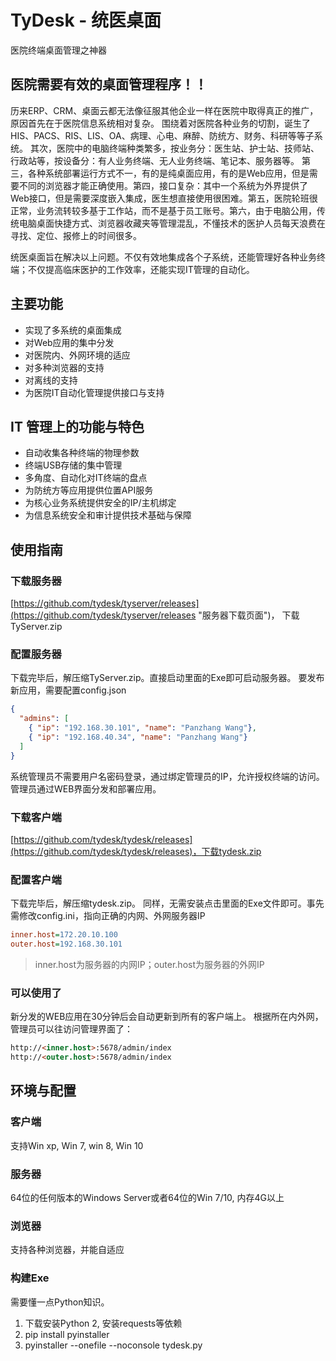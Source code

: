 # TyDesk - 统医桌面
医院终端桌面管理之神器

## 医院需要有效的桌面管理程序！！
历来ERP、CRM、桌面云都无法像征服其他企业一样在医院中取得真正的推广，原因首先在于医院信息系统相对复杂。 围绕着对医院各种业务的切割，诞生了HIS、PACS、RIS、LIS、OA、病理、心电、麻醉、防统方、财务、科研等等子系统。 其次，医院中的电脑终端种类繁多，按业务分：医生站、护士站、技师站、行政站等，按设备分：有人业务终端、无人业务终端、笔记本、服务器等。 第三，各种系统部署运行方式不一，有的是纯桌面应用，有的是Web应用，但是需要不同的浏览器才能正确使用。第四，接口复杂：其中一个系统为外界提供了Web接口，但是需要深度嵌入集成，医生想直接使用很困难。第五，医院轮班很正常，业务流转较多基于工作站，而不是基于员工账号。第六，由于电脑公用，传统电脑桌面快捷方式、浏览器收藏夹等管理混乱，不懂技术的医护人员每天浪费在寻找、定位、报修上的时间很多。

统医桌面旨在解决以上问题。不仅有效地集成各个子系统，还能管理好各种业务终端；不仅提高临床医护的工作效率，还能实现IT管理的自动化。

## 主要功能
- 实现了多系统的桌面集成
- 对Web应用的集中分发
- 对医院内、外网环境的适应
- 对多种浏览器的支持
- 对离线的支持
- 为医院IT自动化管理提供接口与支持

## IT 管理上的功能与特色
- 自动收集各种终端的物理参数
- 终端USB存储的集中管理
- 多角度、自动化对IT终端的盘点
- 为防统方等应用提供位置API服务
- 为核心业务系统提供安全的IP/主机绑定
- 为信息系统安全和审计提供技术基础与保障

## 使用指南

### 下载服务器
[https://github.com/tydesk/tyserver/releases](https://github.com/tydesk/tyserver/releases "服务器下载页面")， 下载TyServer.zip

### 配置服务器
下载完毕后，解压缩TyServer.zip。直接启动里面的Exe即可启动服务器。 要发布新应用，需要配置config.json


```json
{
  "admins": [
    { "ip": "192.168.30.101", "name": "Panzhang Wang"},
    { "ip": "192.168.40.34", "name": "Panzhang Wang"}
  ]
}
```

系统管理员不需要用户名密码登录，通过绑定管理员的IP，允许授权终端的访问。管理员通过WEB界面分发和部署应用。

### 下载客户端
[https://github.com/tydesk/tydesk/releases](https://github.com/tydesk/tydesk/releases)，下载tydesk.zip

### 配置客户端
下载完毕后，解压缩tydesk.zip。 同样，无需安装点击里面的Exe文件即可。事先需修改config.ini，指向正确的内网、外网服务器IP
```ini
inner.host=172.20.10.100
outer.host=192.168.30.101
```
> inner.host为服务器的内网IP；outer.host为服务器的外网IP

### 可以使用了
新分发的WEB应用在30分钟后会自动更新到所有的客户端上。 根据所在内外网，管理员可以往访问管理界面了：
```html
http://<inner.host>:5678/admin/index
http://<outer.host>:5678/admin/index
```

## 环境与配置

### 客户端
支持Win xp, Win 7, win 8, Win 10

### 服务器
64位的任何版本的Windows Server或者64位的Win 7/10, 内存4G以上

### 浏览器
支持各种浏览器，并能自适应

### 构建Exe
需要懂一点Python知识。

1. 下载安装Python 2, 安装requests等依赖
2. pip install pyinstaller
3. pyinstaller --onefile --noconsole tydesk.py




